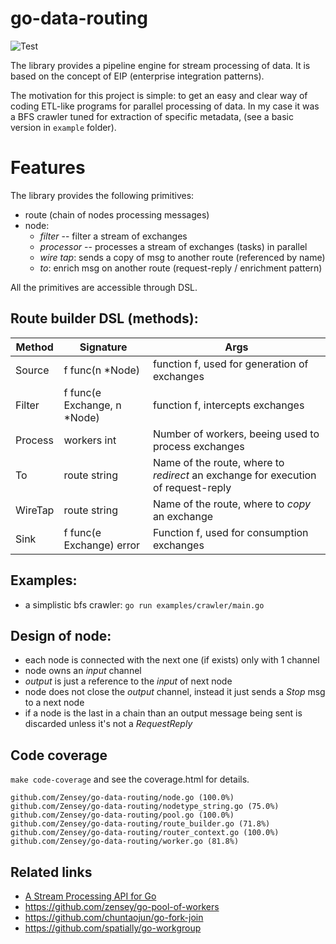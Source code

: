 # go-data-routing

![Test](https://github.com/Zensey/go-data-routing/workflows/Test/badge.svg?branch=dev)


The library provides a pipeline engine for stream processing of data.
It is based on the concept of EIP (enterprise integration patterns).

The motivation for this project is simple: to get an easy and clear way of coding ETL-like programs for parallel processing of data. In my case it was a BFS crawler tuned for extraction of specific metadata, (see a basic version in `example` folder). 

# Features
The library provides the following primitives:
- route (chain of nodes processing messages)
- node:
    * _filter_ -- filter a stream of exchanges
    * _processor_ -- processes a stream of exchanges (tasks) in parallel
    * _wire tap_: sends a copy of msg to another route (referenced by name)
    * _to_: enrich msg on another route (request-reply / enrichment pattern)

All the primitives are accessible through DSL.

## Route builder DSL (methods):

Method | Signature | Args
--- | --- | ---
Source | f func(n *Node) | function f, used for generation of exchanges 
Filter | f func(e Exchange, n *Node) | function f, intercepts exchanges
Process| workers int | Number of workers, beeing used to process exchanges
To| route string | Name of the route, where to _redirect_ an exchange for execution of request-reply
WireTap| route string | Name of the route, where to _copy_ an exchange
Sink| f func(e Exchange) error | Function f, used for consumption exchanges


## Examples:
- a simplistic bfs crawler: `go run examples/crawler/main.go`


## Design of node:
- each node is connected with the next one (if exists) only with 1 channel
- node owns an _input_ channel
- _output_ is just a reference to the _input_ of next node
- node does not close the _output_ channel, instead it just sends a _Stop_ msg to a next node
- if a node is the last in a chain than an output message being sent is discarded unless it's not a _RequestReply_

## Code coverage
`make code-coverage` and see the coverage.html for details.
```
github.com/Zensey/go-data-routing/node.go (100.0%)
github.com/Zensey/go-data-routing/nodetype_string.go (75.0%)
github.com/Zensey/go-data-routing/pool.go (100.0%)
github.com/Zensey/go-data-routing/route_builder.go (71.8%)
github.com/Zensey/go-data-routing/router_context.go (100.0%)
github.com/Zensey/go-data-routing/worker.go (81.8%)
```

## Related links
* [A Stream Processing API for Go](https://medium.com/@vladimirvivien/a-stream-processing-api-for-go-842676efe315)
* https://github.com/zensey/go-pool-of-workers
* https://github.com/chuntaojun/go-fork-join
* https://github.com/spatially/go-workgroup
